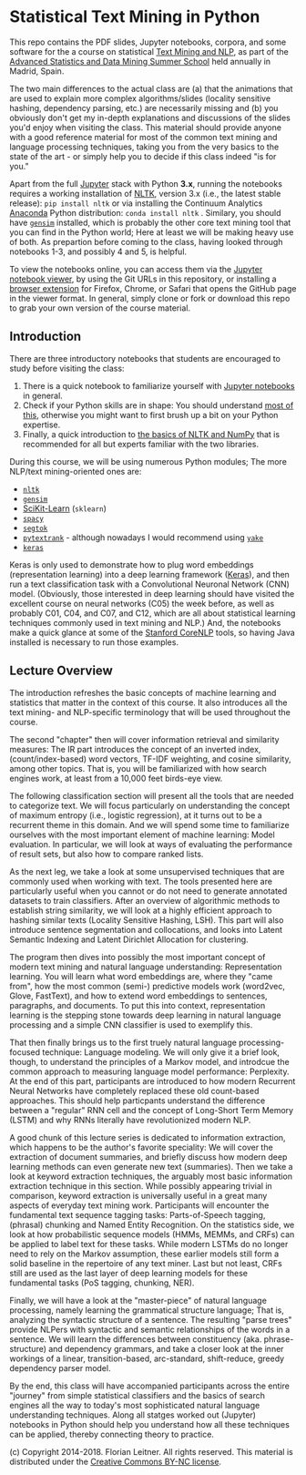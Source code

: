 Statistical Text Mining in Python
=================================

This repo contains the PDF slides, Jupyter notebooks, corpora, and some software for the a course on statistical [Text Mining and NLP](http://fnl.es/an-introduction-to-statistical-text-mining.html), as part of the [Advanced Statistics and Data Mining Summer School](http://www.dia.fi.upm.es/ASDM) held annually in Madrid, Spain.

The two main differences to the actual class are (a) that the animations that are used to explain more complex algorithms/slides (locality sensitive hashing, dependency parsing, etc.) are necessarily missing and (b) you obviously don't get my in-depth explanations and discussions of the slides you'd enjoy when visiting the class.
This material should provide anyone with a good reference material for most of the common text mining and language processing techniques, taking you from the very basics to the state of the art - or simply help you to decide if this class indeed "is for you."

Apart from the full [Jupyter](http://jupyter.org/) stack with Python **3.x**, running the notebooks requires a working installation of [NLTK](http://www.nltk.org/), version 3.x (i.e., the latest stable release): `pip install nltk` or via installing the Continuum Analytics [Anaconda](http://continuum.io/downloads) Python distribution: `conda install nltk` .
Similary, you should have [`gensim`](http://radimrehurek.com/gensim/index.html) installed, which is probably the other core text mining tool that you can find in the Python world; Here at least we will be making heavy use of both.
As prepartion before coming to the class, having looked through notebooks 1-3, and possibly 4 and 5, is helpful.

To view the notebooks online, you can access them via the [Jupyter notebook viewer](https://nbviewer.jupyter.org/), by using the Git URLs in this repository, or installing a [browser extension](https://jiffyclub.github.io/open-in-nbviewer/) for Firefox, Chrome, or Safari that opens the GitHub page in the viewer format.
In general, simply clone or fork or download this repo to grab your own version of the course material.

Introduction
------------

There are three introductory notebooks that students are encouraged to study before visiting the class:

1. There is a quick notebook to familiarize yourself with [Jupyter notebooks](http://nbviewer.jupyter.org/github/fnl/asdm-tm-class/blob/master/01_Jupyter.ipynb) in general.
1. Check if your Python skills are in shape: You should understand [most of this](http://nbviewer.jupyter.org/github/fnl/asdm-tm-class/blob/master/02_Python_overview.ipynb), otherwise you might want to first brush up a bit on your Python expertise.
1. Finally, a quick introduction to [the basics of NLTK and NumPy](http://nbviewer.jupyter.org/github/fnl/asdm-tm-class/blob/master/03_NLTK_and_NumPy_overview.ipynb) that is recommended for all but experts familiar with the two libraries.

During this course, we will be using numerous Python modules; The more NLP/text mining-oriented ones are:

* [`nltk`](http://www.nltk.org)
* [`gensim`](http://radimrehurek.com/gensim/index.html)
* [SciKit-Learn](http://scikit-learn.org/) (`sklearn`)
* [`spacy`](https://spacy.io/)
* [`segtok`](https://github.com/fnl/segtok)
* [`pytextrank`](https://github.com/ceteri/pytextrank) - although nowadays I would recommend using [`yake`](https://pypi.org/project/yake/)
* [`keras`](https://keras.io/)

Keras is only used to demonstrate how to plug word embeddings (representation learning) into a deep learning framework ([Keras](https://keras.io/)), and then run a text classification task with a Convolutional Neuronal Network (CNN) model.
(Obviously, those interested in deep learning should have visited the excellent course on neural networks (C05) the week before, as well as probably C01, C04, and C07, and C12, which are all about statistical learning techniques commonly used in text mining and NLP.)
And, the notebooks make a quick glance at some of the [Stanford CoreNLP](https://stanfordnlp.github.io/CoreNLP/) tools, so having Java installed is necessary to run those examples.

Lecture Overview
----------------

The introduction refreshes the basic concepts of machine learning and statistics that matter in the context of this course.
It also introduces all the text mining- and NLP-specific terminology that will be used throughout the course.

The second "chapter" then will cover information retrieval and similarity measures:
The IR part introduces the concept of an inverted index, (count/index-based) word vectors, TF-IDF weighting, and cosine similarity, among other topics.
That is, you will be familiarized with how search engines work, at least from a 10,000 feet birds-eye view.

The following classification section will present all the tools that are needed to categorize text.
We will focus particularly on understanding the concept of maximum entropy (i.e., logistic regression), at it turns out to be a recurrent theme in this domain.
And we will spend some time to familiarize ourselves with the most important element of machine learning: Model evaluation.
In particular, we will look at ways of evaluating the performance of result sets, but also how to compare ranked lists.

As the next leg, we take a look at some unsupervised techniques that are commonly used when working with text.
The tools presented here are particularly useful when you cannot or do not need to generate annotated datasets to train classifiers.
After an overview of algorithmic methods to establish string similarity, we will look at a highly efficient approach to hashing similar texts (Locality Sensitive Hashing, LSH).
This part will also introduce sentence segmentation and collocations, and looks into Latent Semantic Indexing and Latent Dirichlet Allocation for clustering.

The program then dives into possibly the most important concept of modern text mining and natural language understanding: Representation learning.
You will learn what word embeddings are, where they "came from", how the most common (semi-) predictive models work (word2vec, Glove, FastText), and how to extend word embeddings to sentences, paragraphs, and documents.
To put this into context, representation learning is the stepping stone towards deep learning in natural language processing and a simple CNN classifier is used to exemplify this.

That then finally brings us to the first truely natural language processing-focused technique: Language modeling.
We will only give it a brief look, though, to understand the principles of a Markov model, and introdcue the common approach to measuring language model performance: Perplexity.
At the end of this part, participants are introduced to how modern Recurrent Neural Networks have completely replaced these old count-based approaches.
This should help particpants understand the difference between a "regular" RNN cell and the concept of Long-Short Term Memory (LSTM) and why RNNs literally have revolutionized modern NLP.

A good chunk of this lecture series is dedicated to information extraction, which happens to be the author's favorite speciality:
We will cover the extraction of document summaries, and briefly discuss how modern deep learning methods can even generate new text (summaries).
Then we take a look at keyword extraction techniques, the arguably most basic information extraction technique in this section.
While possibly appearing trivial in comparison, keyword extraction is universally useful in a great many aspects of everyday text mining work.
Participants will encounter the fundamental text sequence tagging tasks: Parts-of-Speech tagging, (phrasal) chunking and Named Entity Recognition.
On the statistics side, we look at how probabilistic sequence models (HMMs, MEMMs, and CRFs) can be applied to label text for these tasks.
While modern LSTMs do no longer need to rely on the Markov assumption, these earlier models still form a solid baseline in the repertoire of any text miner.
Last but not least, CRFs still are used as the last layer of deep learning models for these fundamental tasks (PoS tagging, chunking, NER).
		
Finally, we will have a look at the "master-piece" of natural language processing, namely learning the grammatical structure language;
That is, analyzing the syntactic structure of a sentence.
The resulting "parse trees" provide NLPers with syntactic and semantic relationships of the words in a sentence.
We will learn the differences between constituency (aka. phrase-structure) and dependency grammars, and take a closer look at the inner workings of a linear, transition-based, arc-standard, shift-reduce, greedy dependency parser model.

By the end, this class will have accompanied participants across the entire "journey" from simple statistical classifiers and the basics of search engines all the way to today's most sophisticated natural language understanding techniques.
Along all statges worked out (Jupyter) notebooks in Python should help you understand how all these techniques can be applied, thereby connecting theory to practice.

(c) Copyright 2014-2018. Florian Leitner. All rights reserved.
This material is distributed under the [Creative Commons BY-NC license](https://creativecommons.org/licenses/by-nc/4.0/).
